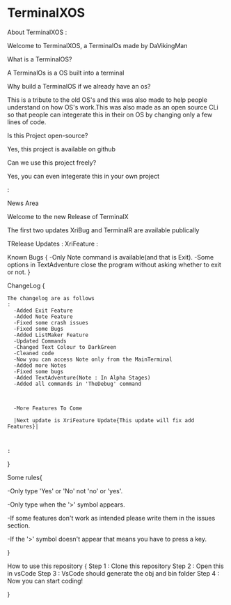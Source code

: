# TerminalXOS

About TerminalXOS
:

Welcome to TerminalXOS, a TerminalOs made by DaVikingMan

What is a TerminalOS?

A TerminalOs is a OS built into a terminal


Why build a TerminalOS if we already have an os?

This is a tribute to the old OS's and this was also made to help people understand on how OS's work.This was also made as an open source CLi so that people can integerate this in their on OS by changing only a few lines of code.


Is this Project open-source?

Yes, this project is available on github


Can we use this project freely?

Yes, you can even integerate this in your own project

:

News Area

Welcome to the new Release of TerminalX


The first two updates XriBug and TerminalR are available publically

TRelease Updates
:
    XriFeature
:

Known Bugs
{
  -Only Note command is available(and that is Exit).
  -Some options in TextAdventure close the program without asking whether to exit or not.
}

ChangeLog
{


    The changelog are as follows
    :
      -Added Exit Feature
      -Added Note Feature
      -Fixed some crash issues
      -Fixed some Bugs
      -Added ListMaker Feature
      -Updated Commands
      -Changed Text Colour to DarkGreen
      -Cleaned code
      -Now you can access Note only from the MainTerminal
      -Added more Notes
      -Fixed some bugs
      -Added TextAdventure(Note : In Alpha Stages)
      -Added all commands in 'TheDebug' command

      

      -More Features To Come

      |Next update is XriFeature Update{This update will fix add Features}|



    :

}

Some rules{

  -Only type 'Yes' or 'No' not 'no' or 'yes'.
  
  -Only type when the '>' symbol appears.
  
  -If some features don't work as intended please write them in the issues section.
  
  -If the '>' symbol doesn't appear that means you have to press a key.
   
}

How to use this repository
{
    Step 1 : Clone this repository
    Step 2 : Open this in vsCode
    Step 3 : VsCode should generate the obj and bin folder
    Step 4 : Now you can start coding!

}
